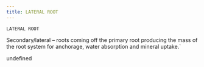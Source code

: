 ```yaml
---
title: LATERAL ROOT
---
```

`LATERAL ROOT`

Secondary/lateral – roots coming off the primary root producing the mass of the root system for anchorage, water absorption and mineral uptake.`

undefined